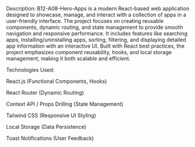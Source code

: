 Description:
B12-A08-Hero-Apps is a modern React-based web application designed to showcase, manage, and interact with a collection of apps in a user-friendly interface. The project focuses on creating reusable components, dynamic routing, and state management to provide smooth navigation and responsive performance. It includes features like searching apps, installing/uninstalling apps, sorting, filtering, and displaying detailed app information with an interactive UI. Built with React best practices, the project emphasizes component reusability, hooks, and local storage management, making it both scalable and efficient.

Technologies Used:

React.js (Functional Components, Hooks)

React Router (Dynamic Routing)

Context API / Props Drilling (State Management)

Tailwind CSS (Responsive UI Styling)

Local Storage (Data Persistence)

Toast Notifications (User Feedback)
